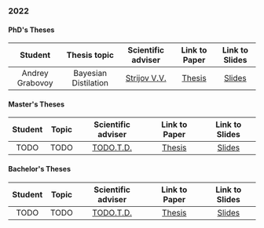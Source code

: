 ### 2022


#### PhD's Theses

| Student | Thesis topic | Scientific adviser | Link to Paper | Link to Slides |
|:---:|:---:|:---:|:---:|:---:|
| Andrey Grabovoy | Bayesian Distilation | [Strijov V.V.](http://www.ccas.ru/strijov/) | [Thesis](https://github.com/andriygav/PhDThesis/raw/master/thesis/Grabovoy2021PhDThesis.pdf)| [Slides](https://github.com/andriygav/PhDThesis/raw/master/slides/Grabovoy2021PhDSlides.pdf)|


#### Master's Theses

| Student | Topic | Scientific adviser | Link to Paper | Link to Slides |
|:---:|:---:|:---:|:---:|:---:|
| TODO | TODO | [TODO.T.D.](TODO) | [Thesis](TODO)| [Slides](TODO)|

#### Bachelor's Theses

| Student | Topic | Scientific adviser | Link to Paper | Link to Slides |
|:---:|:---:|:---:|:---:|:---:|
| TODO | TODO | [TODO.T.D.](TODO) | [Thesis](TODO)| [Slides](TODO)|

